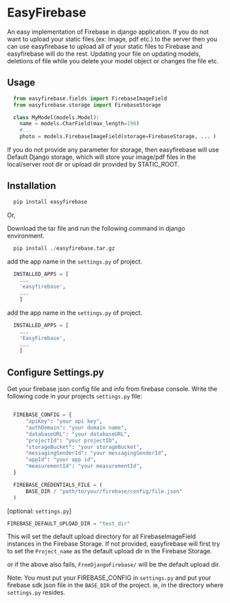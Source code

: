 # EasyFirebase

An easy implementation of Firebase in django application.
If you do not want to upload your static files (ex: Image, pdf etc.) to the server then you can use easyfirebase to upload all of your static files to Firebase and easyfirebase will do the rest. Updating your file on updating models, deletions of file while you delete your model object or changes the file etc.

## Usage

```python
  from easyfirebase.fields import FirebaseImageField
  from easyfirebase.storage import FirebaseStorage

  class MyModel(models.Model):
    name = models.CharField(max_length=100)
    #...
    photo = models.FirebaseImageField(storage=FirebaseStorage, ... )
```

If you do not provide any parameter for storage, then easyfirebase will use Default Django storage, which will store your image/pdf files in the local/server root dir or upload dir provided by STATIC_ROOT.


## Installation

```python
  pip install easyfirebase
```

Or,

Download the tar file and run the following command in django environment.

```python
  pip install ./easyfirebase.tar.gz
```

add the app name in the `settings.py` of project.

```python
  INSTALLED_APPS = [
    ...
    'easyfirebase',
    ...
    ]
```


add the app name in the `settings.py` of project.

```python
  INSTALLED_APPS = [
    ...
    'EasyFirebase',
    ...
    ]
```

## Configure Settings.py

Get your firebase json config file and info from firebase console. Write the following code in your projects `settings.py` file:

```python

  FIREBASE_CONFIG = {
      "apiKey": "your api key",
      "authDomain": "your domain name",
      "databaseURL": "your databaseURL",
      "projectId": "your projectID",
      "storageBucket": "your storageBucket",
      "messagingSenderId": "your messagingSenderId",
      "appId": "your app id",
      "measurementId": "your measurementId",
  }

  FIREBASE_CREDENTIALS_FILE = (
      BASE_DIR / "path/to/your/firebase/config/file.json"
  )
```

[optional: `settings.py`]

```python
FIREBASE_DEFAULT_UPLOAD_DIR = "test_dir"
```
This will set the default upload directory for all FirebaseImageField instances in the Firebase Storage. If not provided, easyfirebase will first try to set the `Project_name` as the default upload dir in the Firebase Storage.

or if the above also fails, `FreeDjangoFirebase/` will be the default upload dir.

Note: You must put your FIREBASE_CONFIG in `settings.py` and put your firebase sdk json file in the `BASE_DIR` of the project. ie, in the directory where `settings.py` resides.

